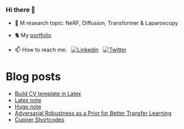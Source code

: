 ### Hi there 👋
- 🔬 M research topic: NeRF, Diffusion, Transformer & Laparoscopy
- 🐈 My [portfolio](https://www.notion.so/ntkhoa/Portfolio-Tracker-5468e1bcd80942c7a538062288485e6c)

- 📫 How to reach me: &nbsp; [![Linkedin](https://img.shields.io/badge/LinkedIn-0077B5?style=for-the-badge&logo=linkedin&logoColor=white)](https://www.linkedin.com/in/khoa-nt/)
&nbsp; [![Twitter](https://img.shields.io/badge/Twitter-1DA1F2?style=for-the-badge&logo=twitter&logoColor=white
)](https://twitter.com/Khoa_NguyenTuan)
&nbsp;
  

# Blog posts
<!-- BLOG-POST-LIST:START -->
- [Build CV template in Latex](https://khoa-nt.github.io/post/build_latex_cv_template/)
- [Latex note](https://khoa-nt.github.io/post/latex_note/)
- [Hugo note](https://khoa-nt.github.io/post/hugo_note/)
- [Adversarial Robustness as a Prior for Better Transfer Learning](https://khoa-nt.github.io/reviewpaper/adversarial-robustness-as-a-prior-for-better-transfer-learning/)
- [Cupper Shortcodes](https://khoa-nt.github.io/post/cupper-shortcodes/)
<!-- BLOG-POST-LIST:END -->

<!-- [![GitHub](https://i.stack.imgur.com/tskMh.png) GitHub](https://github.com/) -->
<!--
**Khoa-NT/Khoa-NT** is a ✨ _special_ ✨ repository because its `README.md` (this file) appears on your GitHub profile.

Here are some ideas to get you started:

- 🔭 I’m currently working on ...
- 🌱 I’m currently learning ...
- 👯 I’m looking to collaborate on ...
- 🤔 I’m looking for help with ...
- 💬 Ask me about ...
- 📫 How to reach me: ...
- 😄 Pronouns: ...
- ⚡ Fun fact: ...

Get badge from https://github.com/alexandresanlim/Badges4-README.md-Profile#-social-

List icon: https://gist.github.com/rxaviers/7360908

List examples:
https://awesomegithubprofile.tech/

Build partfolio:
https://whizzoe.medium.com/build-your-portfolio-using-this-notion-template-dc77dc6c7031
-->
